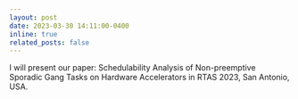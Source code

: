 ```yaml
---
layout: post
date: 2023-03-30 14:11:00-0400
inline: true
related_posts: false
---
```


I will present our paper: Schedulability Analysis of Non-preemptive Sporadic Gang Tasks on Hardware Accelerators in RTAS 2023, San Antonio, USA.

